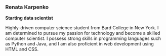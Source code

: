 ### Renata Karpenko
**Starting data scientist**

Highly-driven computer science student from Bard College in New York. I am determined to pursue my passion for technology and become a skilled computer scientist. I possess strong skills in programming languages such as Python and Java, and I am also proficient in web development using HTML and CSS. 

